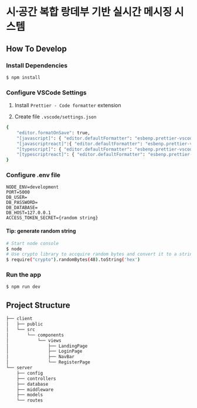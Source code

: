 # 시공〮간 복합 랑데부 기반 실시간 메시징 시스템

## How To Develop

### Install Dependencies

```bash
$ npm install
```

### Configure VSCode Settings

1. Install `Prettier - Code formatter` extension

2. Create file `.vscode/settings.json`

```bash
{
    "editor.formatOnSave": true,
    "[javascript]": { "editor.defaultFormatter": "esbenp.prettier-vscode" },
    "[javascriptreact]":{ "editor.defaultFormatter": "esbenp.prettier-vscode" },
    "[typescript]": { "editor.defaultFormatter": "esbenp.prettier-vscode" },
    "[typescriptreact]": { "editor.defaultFormatter": "esbenp.prettier-vscode" }
}
```

### Configure .env file

```
NODE_ENV=development
PORT=5000
DB_USER=
DB_PASSWORD=
DB_DATABASE=
DB_HOST=127.0.0.1
ACCESS_TOKEN_SECRET={random string}
```

#### Tip: generate random string

```bash
# Start node console
$ node
# Use crypto library to accquire random bytes and convert it to a string
$ require("crypto").randomBytes(48).toString('hex')
```

### Run the app

```bash
$ npm run dev
```

## Project Structure

```bash
├── client
│   ├── public
│   └── src
│       └── components
│           └── views
│               ├── LandingPage
│               ├── LoginPage
│               ├── NavBar
│               └── RegisterPage
└── server
    ├── config
    ├── controllers
    ├── database
    ├── middleware
    ├── models
    └── routes
```
